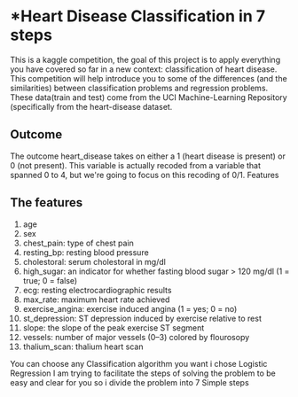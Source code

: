 # *Heart Disease Classification in 7 steps
This is a kaggle competition, the goal of this project is to apply everything you have covered so far in a new context: classification of heart disease.
This competition will help introduce you to some of the differences (and the similarities) between classification problems and regression problems.
These data(train and test) come from the UCI Machine-Learning Repository (specifically from the heart-disease dataset.
## Outcome
The outcome heart_disease takes on either a 1 (heart disease is present) or 0 (not present). 
This variable is actually recoded from a variable that spanned 0 to 4, but we're going to focus on this recoding of 0/1.
Features
## The features
1. age
2. sex
3. chest_pain: type of chest pain
4. resting_bp: resting blood pressure
5. cholestoral: serum cholestoral in mg/dl
6. high_sugar: an indicator for whether fasting blood sugar > 120 mg/dl (1 = true; 0 = false)
7. ecg: resting electrocardiographic results
8. max_rate: maximum heart rate achieved
9. exercise_angina: exercise induced angina (1 = yes; 0 = no)
10. st_depression: ST depression induced by exercise relative to rest
11. slope: the slope of the peak exercise ST segment
12. vessels: number of major vessels (0–3) colored by flourosopy
13. thalium_scan: thalium heart scan

You can choose any Classification algorithm you want i chose Logistic Regression
I am trying to facilitate the steps of solving the problem to be easy and clear for you so i divide the problem into 7 Simple steps
